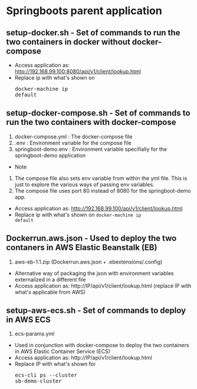 # Springboots parent application


## setup-docker.sh - Set of commands to run the two containers in docker without docker-compose
-	Access application as: http://192.168.99.100:8080/api/v1/client/lookup.html 
-	Replace ip with what's shown on <pre>docker-machine ip default</pre>
	
	
## setup-docker-compose.sh - Set of commands to run the two containers with docker-compose
	
1. docker-compose.yml : The docker-compose file
2. .env : Environment variable for the compose file
3. springboot-demo.env : Environment variable specifially for the springboot-demo application

- Note 
1. The compose file also sets env variable from within the yml file. This is just to explore the various ways of passing env variables.
2. The compose file uses port 80 instead of 8080 for the springboot-demo app.		
- Access application as: http://192.168.99.100/api/v1/client/lookup.html 
- Replace ip with what's shown on <code>docker-machine ip default</code>
	
	
## Dockerrun.aws.json - Used to deploy the two contaners in AWS Elastic Beanstalk (EB)

1. aws-eb-1.1.zip (Dockerrun.aws.json + .ebextensions/.config)
- Alternative way of packaging the json with environment variables externalized in a different file
- Access application as: http://IP/api/v1/client/lookup.html (replace IP with what's applicable from AWS)
	

## setup-aws-ecs.sh - Set of commands to deploy in AWS ECS

1. ecs-params.yml
- Used in conjunction with docker-compose to deploy the two containers in AWS Elastic Container Service (ECS)
- Access application as: http://IP/api/v1/client/lookup.html 
- Replace IP with what's shown for  <pre>ecs-cli ps --cluster sb-demo-cluster</pre>